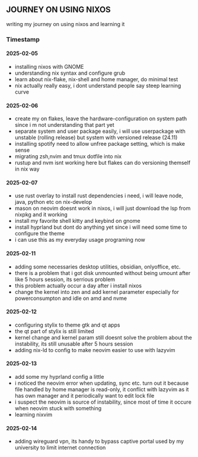 ## JOURNEY ON USING NIXOS

writing my journey on using nixos and learning it

### Timestamp

#### 2025-02-05
- installing nixos with GNOME
- understanding nix syntax and configure grub
- learn about nix-flake, nix-shell and home manager, do minimal test
- nix actually really easy, i dont understand people say steep learning curve

#### 2025-02-06
- create my on flakes, leave the hardware-configuration on system path since i m not understanding that part yet
- separate system and user package easily, i will use userpackage with unstable (rolling release) but system with versioned release (24.11)
- installing spotify need to allow unfree package setting, which is make sense
- migrating zsh,nvim and tmux dotfile into nix
- rustup and nvm isnt working here but flakes can do versioning themself in nix way

#### 2025-02-07
- use rust overlay to install rust dependencies i need, i will leave node, java, python etc on nix-develop
- mason on neovim doesnt work in nixos, i will just download the lsp from nixpkg and it working
- install my favorite shell kitty and keybind on gnome
- install hyprland but dont do anything yet since i will need some time to configure the theme
- i can use this as my everyday usage programing now


#### 2025-02-11
- adding some necessaries desktop utilities, obsidian, onlyoffice, etc.
- there is a problem that i got disk unmounted without being umount after like 5 hours session, its serrious problem
- this problem actually occur a day after i install nixos
- change the kernel into zen and add kernel parameter especially for powerconsumpton and idle on amd and nvme

#### 2025-02-12
- configuring stylix to theme gtk and qt apps
- the qt part of stylix is still limited
- kernel change and kernel param still doesnt solve the problem about the instability, its still unusable after 5 hours session
- adding nix-ld to config to make neovim easier to use with lazyvim


#### 2025-02-13
- add some my hyprland config a little
- i noticed the neovim error when updating, sync etc. turn out it because file handled by home manager is read-only, it conflict with lazyvim as it has own manager and it periodically want to edit lock file
- i suspect the neovim is source of instability, since most of time it occure when neovim stuck with something
- learning nixvim

#### 2025-02-14
- adding wireguard vpn, its handy to bypass captive portal used by my university to limit internet connection
